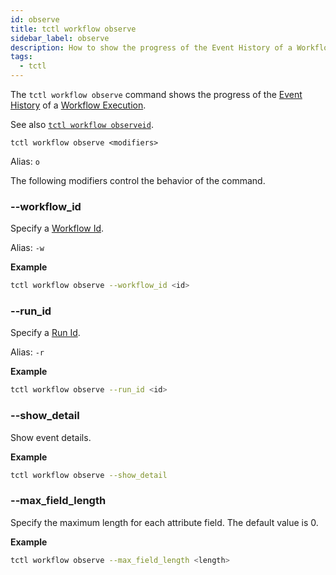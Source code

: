 ```yaml
---
id: observe
title: tctl workflow observe
sidebar_label: observe
description: How to show the progress of the Event History of a Workflow Execution using tctl.
tags:
  - tctl
---
```


The `tctl workflow observe` command shows the progress of the [Event History](/concepts/what-is-an-event-history) of a [Workflow Execution](/concepts/what-is-a-workflow-execution).

See also [`tctl workflow observeid`](/tctl-v1/workflow/observeid).

`tctl workflow observe <modifiers>`

Alias: `o`

The following modifiers control the behavior of the command.

### --workflow_id

Specify a [Workflow Id](/concepts/what-is-a-workflow-id).

Alias: `-w`

**Example**

```bash
tctl workflow observe --workflow_id <id>
```

### --run_id

Specify a [Run Id](/concepts/what-is-a-run-id).

Alias: `-r`

**Example**

```bash
tctl workflow observe --run_id <id>
```

### --show_detail

Show event details.

**Example**

```bash
tctl workflow observe --show_detail
```

### --max_field_length

Specify the maximum length for each attribute field.
The default value is 0.

**Example**

```bash
tctl workflow observe --max_field_length <length>
```
